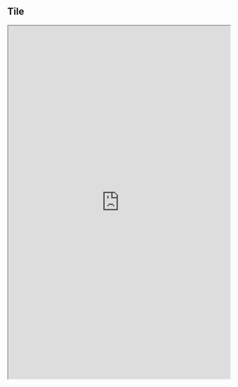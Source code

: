 ## Tile


<!--	Exported from Voyant Tools (voyant-tools.org).
The iframe src attribute below uses a relative protocol to better function with both
http and https sites, but if you're embedding this into a local web page (file protocol)
you should add an explicit protocol (https if you're using voyant-tools.org, otherwise
it depends on this server.
Feel free to change the height and width values or other styling below: -->
<iframe style='width: 100%; height: 800px;' src='https://voyant-tools.org/?panels=cirrus%2Creader%2Ctrends%2Csummary%2Ccontexts&corpus=9e3dfbe0c5d5fa595e72f191b5070ea1'></iframe>
